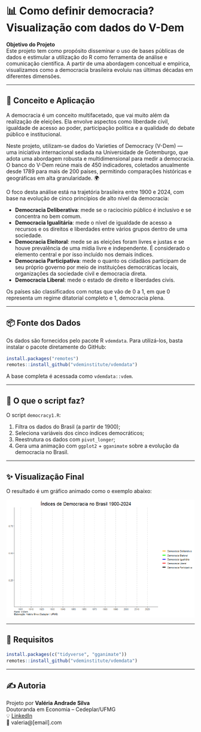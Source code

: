 
# 📊 Como definir democracia? Visualização com dados do V-Dem

**Objetivo do Projeto**  
Este projeto tem como propósito disseminar o uso de bases públicas de dados e estimular a utilização do R como ferramenta de análise e comunicação científica. A partir de uma abordagem conceitual e empírica, visualizamos como a democracia brasileira evoluiu nas últimas décadas em diferentes dimensões.


---

## 🧠 Conceito e Aplicação
A democracia é um conceito multifacetado, que vai muito além da realização de eleições. Ela envolve aspectos como liberdade civil, igualdade de acesso ao poder, participação política e a qualidade do debate público e institucional.

Neste projeto, utilizam-se dados do Varieties of Democracy (V-Dem) — uma iniciativa internacional sediada na Universidade de Gotemburgo, que adota uma abordagem robusta e multidimensional para medir a democracia. O banco do V-Dem reúne mais de 450 indicadores, coletados anualmente desde 1789 para mais de 200 países, permitindo comparações históricas e geográficas em alta granularidade. 🌍

O foco desta análise está na trajetória brasileira entre 1900 e 2024, com base na evolução de cinco princípios de alto nível da democracia:
- **Democracia Deliberativa**: mede se o raciocínio público é inclusivo e se concentra no bem comum.
- **Democracia Igualitária**: mede o nível de igualdade de acesso a recursos e os direitos e liberdades entre vários grupos dentro de uma sociedade.
- **Democracia Eleitoral**: mede se as eleições foram livres e justas e se houve prevalência de uma mídia livre e independente. É considerado o elemento central e por isso incluído nos demais índices.
- **Democracia Participativa**: mede o quanto os cidadãos participam de seu próprio governo por meio de instituições democráticas locais, organizações da sociedade civil e democracia direta.
- **Democracia Liberal**: mede o estado de direito e liberdades civis.

Os países são classificados com notas que vão de 0 a 1, em que 0 representa um regime ditatorial completo e 1, democracia plena.

---

## 📦 Fonte dos Dados

Os dados são fornecidos pelo pacote R `vdemdata`. Para utilizá-los, basta instalar o pacote diretamente do GitHub:

```r
install.packages("remotes")
remotes::install_github("vdeminstitute/vdemdata")
```

A base completa é acessada como `vdemdata::vdem`.

---

## 📜 O que o script faz?

O script `democracy1.R`:

1. Filtra os dados do Brasil (a partir de 1900);
2. Seleciona variáveis dos cinco índices democráticos;
3. Reestrutura os dados com `pivot_longer`;
4. Gera uma animação com `ggplot2` + `gganimate` sobre a evolução da democracia no Brasil.

---

## ✨ Visualização Final

O resultado é um gráfico animado como o exemplo abaixo:

![Exemplo de visualização](gif_democracia3.gif)

---

## 🧰 Requisitos

```r
install.packages(c("tidyverse", "gganimate"))
remotes::install_github("vdeminstitute/vdemdata")
```

---

## ✍️ Autoria

Projeto por **Valéria Andrade Silva**  
Doutoranda em Economia – Cedeplar/UFMG  
💡 [LinkedIn](https://linkedin.com/in/seuperfil)  
📧 valeria@[email].com
